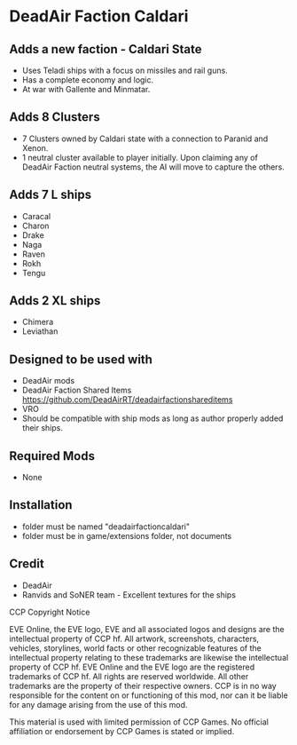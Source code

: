 # DeadAir Faction Caldari

## Adds a new faction - Caldari State
- Uses Teladi ships with a focus on missiles and rail guns.
- Has a complete economy and logic.
- At war with Gallente and Minmatar.

## Adds 8 Clusters
- 7 Clusters owned by Caldari state with a connection to Paranid and Xenon.
- 1 neutral cluster available to player initially. Upon claiming any of DeadAir Faction neutral systems, the AI will move to capture the others.

## Adds 7 L ships
- Caracal
- Charon
- Drake
- Naga
- Raven
- Rokh
- Tengu

## Adds 2 XL ships
- Chimera
- Leviathan

## Designed to be used with
- DeadAir mods
- DeadAir Faction Shared Items https://github.com/DeadAirRT/deadairfactionshareditems
- VRO
- Should be compatible with ship mods as long as author properly added their ships.

## Required Mods
- None

## Installation
- folder must be named "deadairfactioncaldari"
- folder must be in game/extensions folder, not documents

## Credit
- DeadAir
- Ranvids and SoNER team - Excellent textures for the ships

CCP Copyright Notice

EVE Online, the EVE logo, EVE and all associated logos and designs are the intellectual property of CCP hf. All artwork, screenshots, characters, vehicles, storylines, world facts or other recognizable features of the intellectual property relating to these trademarks are likewise the intellectual property of CCP hf. EVE Online and the EVE logo are the registered trademarks of CCP hf. All rights are reserved worldwide. All other trademarks are the property of their respective owners. CCP is in no way responsible for the content on or functioning of this mod, nor can it be liable for any damage arising from the use of this mod.

This material is used with limited permission of CCP Games. No official affiliation or endorsement by CCP Games is stated or implied.
